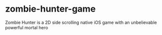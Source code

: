 # zombie-hunter-game
Zombie Hunter is a 2D side scrolling native iOS game with an unbelievable powerful mortal hero
